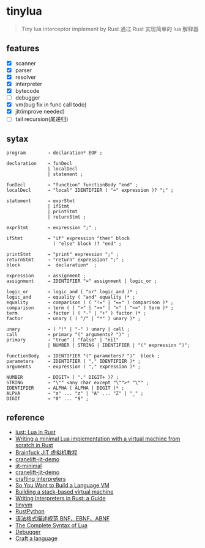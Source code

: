 # tinylua

> Tiny lua interceptor implement by Rust
> 通过 Rust 实现简单的 lua 解释器

## features

- [x] scanner
- [x] parser
- [x] resolver
- [x] interpreter
- [x] bytecode
- [ ] debugger
- [x] vm(bug fix in func call todo)
- [x] jit(improve needed)
- [ ] tail recursion(尾递归)

## sytax

```
program        → declaration* EOF ;

declaration    → funDecl
               | localDecl
               | statement ;

funDecl        → "function" functionBody "end" ;
localDecl      → "local" IDENTIFIER ( "=" expression )? ";" ;

statement      → exprStmt
               | ifStmt
               | printStmt
               | returnStmt ;

exprStmt       → expression ";" ;

ifStmt         → "if" expression "then" block
                 ( "else" block )? "end" ;

printStmt      → "print" expression ";" ;
returnStmt     → "return" expression? ";" ;
block          →  declaration*  ;

expression     → assignment ;
assignment     → IDENTIFIER "=" assignment | logic_or ;

logic_or       → logic_and ( "or" logic_and )* ;
logic_and      → equality ( "and" equality )* ;
equality       → comparison ( ( "!=" | "==" ) comparison )* ;
comparison     → term ( ( ">" | ">=" | "<" | "<=" ) term )* ;
term           → factor ( ( "-" | "+" ) factor )* ;
factor         → unary ( ( "/" | "*" ) unary )* ;

unary          → ( "!" | "-" ) unary | call ;
call           → primary "(" arguments? ")" ;
primary        → "true" | "false" | "nil"
               | NUMBER | STRING | IDENTIFIER | "(" expression ")";

functionBody   → IDENTIFIER "(" parameters? ")"  block ;
parameters     → IDENTIFIER ( "," IDENTIFIER )* ;
arguments      → expression ( "," expression )* ;

NUMBER         → DIGIT+ ( "." DIGIT+ )? ;
STRING         → "\"" <any char except "\"">* "\"" ;
IDENTIFIER     → ALPHA ( ALPHA | DIGIT )* ;
ALPHA          → "a" ... "z" | "A" ... "Z" | "_" ;
DIGIT          → "0" ... "9" ;
```

## reference

- [lust: Lua in Rust](https://github.com/eatonphil/lust)
- [Writing a minimal Lua implementation with a virtual machine from scratch in Rust](https://notes.eatonphil.com/lua-in-rust.html)
- [Brainfuck JIT 虚拟机教程](https://github.com/Nugine/bfjit)
- [cranelift-jit-demo](https://github.com/bytecodealliance/cranelift-jit-demo)
- [jit-minimal](https://github.com/bytecodealliance/wasmtime/blob/main/cranelift/jit/examples/jit-minimal.rs)
- [cranelift-jit-demo](https://github.com/bytecodealliance/cranelift-jit-demo)
- [crafting interpreters](https://craftinginterpreters.com/contents.html)
- [So You Want to Build a Language VM](https://blog.subnetzero.io/post/building-language-vm-part-01/)
- [Building a stack-based virtual machine](https://dev.to/jimsy/building-a-stack-based-virtual-machine-5gkd)
- [Writing Interpreters in Rust: a Guide](https://rust-hosted-langs.github.io/book/introduction.html)
- [tinyvm](https://github.com/mkhan45/tinyvm)
- [RustPython](https://github.com/RustPython/RustPython)
- [语法格式描述规范 BNF、EBNF、ABNF](https://www.jianshu.com/p/15efcb0c06c8)
- [The Complete Syntax of Lua](http://parrot.github.io/parrot-docs0/0.4.7/html/languages/lua/doc/lua51.bnf.html)
- [Debugger](https://github.com/tdp2110/crafting-interpreters-rs/blob/trunk/src/debugger.rs)
- [Craft a language](https://gitee.com/richard-gong/craft-a-language)
